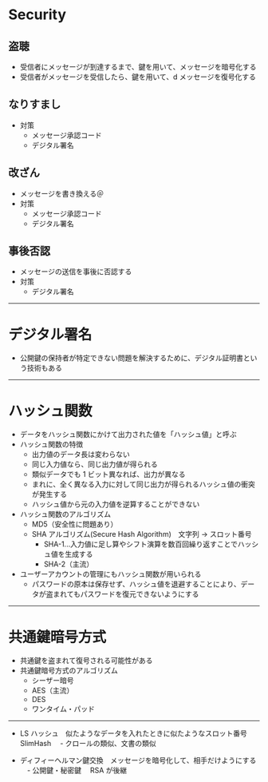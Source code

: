 # Security

## 盗聴

- 受信者にメッセージが到達するまで、鍵を用いて、メッセージを暗号化する
- 受信者がメッセージを受信したら、鍵を用いて、d メッセージを復号化する

## なりすまし

- 対策
  - メッセージ承認コード
  - デジタル署名

## 改ざん

- メッセージを書き換える＠
- 対策
  - メッセージ承認コード
  - デジタル署名

## 事後否認

- メッセージの送信を事後に否認する
- 対策
  - デジタル署名

---

# デジタル署名

- 公開鍵の保持者が特定できない問題を解決するために、デジタル証明書という技術もある

---

# ハッシュ関数

- データをハッシュ関数にかけて出力された値を「ハッシュ値」と呼ぶ
- ハッシュ関数の特徴
  - 出力値のデータ長は変わらない
  - 同じ入力値なら、同じ出力値が得られる
  - 類似データでも 1 ビット異なれば、出力が異なる
  - まれに、全く異なる入力に対して同じ出力が得られるハッシュ値の衝突が発生する
  - ハッシュ値から元の入力値を逆算することができない
- ハッシュ関数のアルゴリズム
  - MD5（安全性に問題あり）
  - SHA アルゴリズム(Secure Hash Algorithm)　文字列 → スロット番号
    - SHA-1...入力値に足し算やシフト演算を数百回繰り返すことでハッシュ値を生成する
    - SHA-2（主流）
- ユーザーアカウントの管理にもハッシュ関数が用いられる
  - パスワードの原本は保存せず、ハッシュ値を退避することにより、データが盗まれてもパスワードを復元できないようにする

---

# 共通鍵暗号方式

- 共通鍵を盗まれて復号される可能性がある
- 共通鍵暗号方式のアルゴリズム
  - シーザー暗号
  - AES（主流）
  - DES
  - ワンタイム・パッド

---

- LS ハッシュ　似たようなデータを入れたときに似たようなスロット番号　 SlimHash
  　- クロールの類似、文書の類似

- ディフィーヘルマン鍵交換　メッセージを暗号化して、相手だけようにする
  　- 公開鍵・秘密鍵　 RSA が後継
